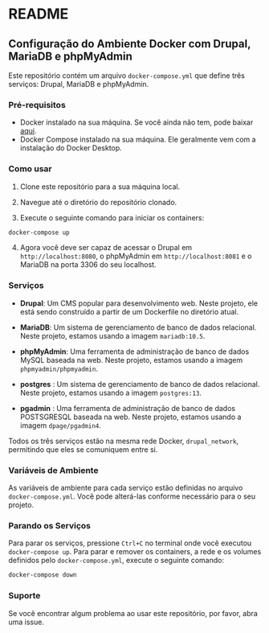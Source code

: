 # README

## Configuração do Ambiente Docker com Drupal, MariaDB e phpMyAdmin

Este repositório contém um arquivo `docker-compose.yml` que define três serviços: Drupal, MariaDB e phpMyAdmin.

### Pré-requisitos

- Docker instalado na sua máquina. Se você ainda não tem, pode baixar [aqui](https://www.docker.com/products/docker-desktop).
- Docker Compose instalado na sua máquina. Ele geralmente vem com a instalação do Docker Desktop.

### Como usar

1. Clone este repositório para a sua máquina local.

2. Navegue até o diretório do repositório clonado.

3. Execute o seguinte comando para iniciar os containers:

```bash
docker-compose up
```

4. Agora você deve ser capaz de acessar o Drupal em `http://localhost:8080`, o phpMyAdmin em `http://localhost:8081` e o MariaDB na porta 3306 do seu localhost.

### Serviços

- **Drupal**: Um CMS popular para desenvolvimento web. Neste projeto, ele está sendo construído a partir de um Dockerfile no diretório atual.

- **MariaDB**: Um sistema de gerenciamento de banco de dados relacional. Neste projeto, estamos usando a imagem `mariadb:10.5`.

- **phpMyAdmin**: Uma ferramenta de administração de banco de dados MySQL baseada na web. Neste projeto, estamos usando a imagem `phpmyadmin/phpmyadmin`.

- **postgres** : Um sistema de gerenciamento de banco de dados relacional. Neste projeto, estamos usando a imagem `postgres:13`.

- **pgadmin** : Uma ferramenta de administração de banco de dados POSTSGRESQL baseada na web. Neste projeto, estamos usando a imagem `dpage/pgadmin4`.

Todos os três serviços estão na mesma rede Docker, `drupal_network`, permitindo que eles se comuniquem entre si.

### Variáveis de Ambiente

As variáveis de ambiente para cada serviço estão definidas no arquivo `docker-compose.yml`. Você pode alterá-las conforme necessário para o seu projeto.

### Parando os Serviços

Para parar os serviços, pressione `Ctrl+C` no terminal onde você executou `docker-compose up`. Para parar e remover os containers, a rede e os volumes definidos pelo `docker-compose.yml`, execute o seguinte comando:

```bash
docker-compose down
```

### Suporte

Se você encontrar algum problema ao usar este repositório, por favor, abra uma issue.
